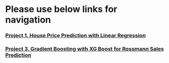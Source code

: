 # Please use below links for navigation


### [Project 1. House Price Prediction with Linear Regression](https://github.com/shubh2045/House-Price-Prediction-with-Linear-Regression/blob/main/house-price-linear-regression.ipynb)

### [Project 3. Gradient Boosting with XG Boost for Rossmann Sales Prediction](https://github.com/shubh2045/Rossmann-Sales-Prediction-XGBoost/blob/main/python-gradient-boosting-machines.ipynb)
